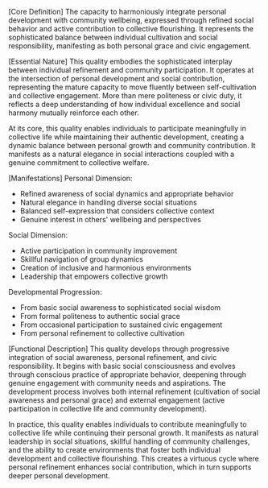 [Core Definition]
The capacity to harmoniously integrate personal development with community wellbeing, expressed through refined social behavior and active contribution to collective flourishing. It represents the sophisticated balance between individual cultivation and social responsibility, manifesting as both personal grace and civic engagement.

[Essential Nature]
This quality embodies the sophisticated interplay between individual refinement and community participation. It operates at the intersection of personal development and social contribution, representing the mature capacity to move fluently between self-cultivation and collective engagement. More than mere politeness or civic duty, it reflects a deep understanding of how individual excellence and social harmony mutually reinforce each other.

At its core, this quality enables individuals to participate meaningfully in collective life while maintaining their authentic development, creating a dynamic balance between personal growth and community contribution. It manifests as a natural elegance in social interactions coupled with a genuine commitment to collective welfare.

[Manifestations]
Personal Dimension:
- Refined awareness of social dynamics and appropriate behavior
- Natural elegance in handling diverse social situations
- Balanced self-expression that considers collective context
- Genuine interest in others' wellbeing and perspectives

Social Dimension:
- Active participation in community improvement
- Skillful navigation of group dynamics
- Creation of inclusive and harmonious environments
- Leadership that empowers collective growth

Developmental Progression:
- From basic social awareness to sophisticated social wisdom
- From formal politeness to authentic social grace
- From occasional participation to sustained civic engagement
- From personal refinement to collective cultivation

[Functional Description]
This quality develops through progressive integration of social awareness, personal refinement, and civic responsibility. It begins with basic social consciousness and evolves through conscious practice of appropriate behavior, deepening through genuine engagement with community needs and aspirations. The development process involves both internal refinement (cultivation of social awareness and personal grace) and external engagement (active participation in collective life and community development).

In practice, this quality enables individuals to contribute meaningfully to collective life while continuing their personal growth. It manifests as natural leadership in social situations, skillful handling of community challenges, and the ability to create environments that foster both individual development and collective flourishing. This creates a virtuous cycle where personal refinement enhances social contribution, which in turn supports deeper personal development.
